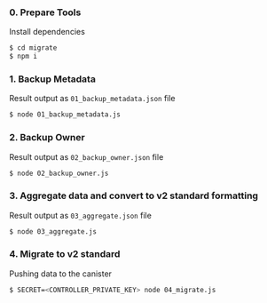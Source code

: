 ### 0. Prepare Tools

Install dependencies

```bash
$ cd migrate
$ npm i
```

### 1. Backup Metadata

Result output as `01_backup_metadata.json` file

```bash
$ node 01_backup_metadata.js
```

### 2. Backup Owner

Result output as `02_backup_owner.json` file

```bash
$ node 02_backup_owner.js
```

### 3. Aggregate data and convert to v2 standard formatting

Result output as `03_aggregate.json` file

```bash
$ node 03_aggregate.js
```

### 4. Migrate to v2 standard

Pushing data to the canister

```bash
$ SECRET=<CONTROLLER_PRIVATE_KEY> node 04_migrate.js
```
